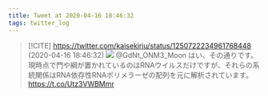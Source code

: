 ```yaml
---
title: Tweet at 2020-04-16 18:46:32
tags: twitter_log
---
```


> [!CITE] https://twitter.com/kaisekiriu/status/1250722234961768448 (2020-04-16 18:46:32)
> ![](https://twitter.com/kaisekiriu/status/1250722234961768448)
> @GdNt_ONM3_Moon はい、その通りです。現時点で門や綱が置かれているのはRNAウイルスだけですが、それらの系統関係はRNA依存性RNAポリメラーゼの配列を元に解析されています。
> https://t.co/Utz3VWBMmr
